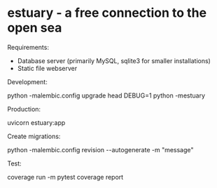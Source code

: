 estuary - a free connection to the open sea
===========================================

Requirements:
* Database server (primarily MySQL, sqlite3 for smaller installations)
* Static file webserver

Development:

  python -malembic.config upgrade head
  DEBUG=1 python -mestuary

Production:

  uvicorn estuary:app

Create migrations:

  python -malembic.config revision --autogenerate -m "message"

Test:

  coverage run -m pytest
  coverage report
